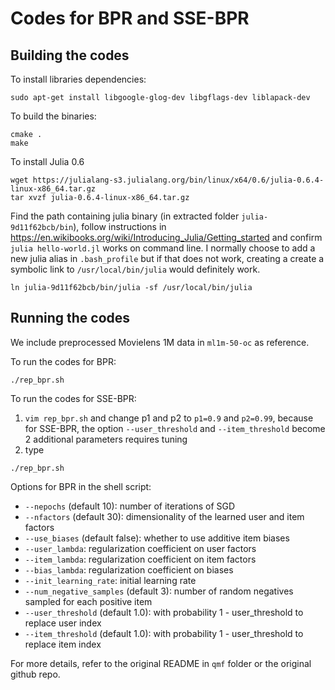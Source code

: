 # Codes for BPR and SSE-BPR 

## Building the codes

To install libraries dependencies:
```
sudo apt-get install libgoogle-glog-dev libgflags-dev liblapack-dev
```

To build the binaries:
```
cmake .
make
```

To install Julia 0.6
```
wget https://julialang-s3.julialang.org/bin/linux/x64/0.6/julia-0.6.4-linux-x86_64.tar.gz
tar xvzf julia-0.6.4-linux-x86_64.tar.gz
```
Find the path containing julia binary (in extracted folder `julia-9d11f62bcb/bin`), follow instructions in https://en.wikibooks.org/wiki/Introducing_Julia/Getting_started and confirm `julia hello-world.jl` works on command line. I normally choose to add a new julia alias in `.bash_profile` but if that does not work, creating a create a symbolic link to `/usr/local/bin/julia` would definitely work.
```
ln julia-9d11f62bcb/bin/julia -sf /usr/local/bin/julia
```


## Running the codes
We include preprocessed Movielens 1M data in `ml1m-50-oc` as reference.

To run the codes for BPR:
```
./rep_bpr.sh
```

To run the codes for SSE-BPR:
1. `vim rep_bpr.sh` and change p1 and p2 to `p1=0.9` and `p2=0.99`, because for SSE-BPR, the option `--user_threshold` and `--item_threshold` become 2 additional parameters requires tuning 
2. type
```
./rep_bpr.sh
```


Options for BPR in the shell script:
* `--nepochs` (default 10): number of iterations of SGD
* `--nfactors` (default 30): dimensionality of the learned user and item factors
* `--use_biases` (default false): whether to use additive item biases
* `--user_lambda`: regularization coefficient on user factors
* `--item_lambda`: regularization coefficient on item factors
* `--bias_lambda`: regularization coefficient on biases
* `--init_learning_rate`: initial learning rate
* `--num_negative_samples` (default 3): number of random negatives sampled for each positive item
* `--user_threshold` (default 1.0): with probability 1 - user_threshold to replace user index
* `--item_threshold` (default 1.0): with probability 1 - user_threshold to replace item index

For more details, refer to the original README in `qmf` folder or the original github repo.
